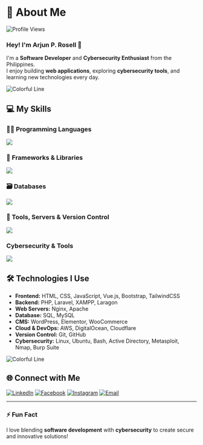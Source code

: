 # 💫 About Me
![Profile Views](https://komarev.com/ghpvc/?username=arjunrosell&color=brightgreen&style=flat-square)

### Hey! I'm Arjun P. Rosell 👋

I'm a **Software Developer** and **Cybersecurity Enthusiast** from the Philippines.  
I enjoy building **web applications**, exploring **cybersecurity tools**, and learning new technologies every day.

![Colorful Line](https://raw.githubusercontent.com/HighAmbition211/HighAmbition211/auxiliary/others/colorful_line.gif)

## 💻 My Skills

### 👨‍💻 Programming Languages
<img src="https://skillicons.dev/icons?i=html,css,js,php,java,c" />

### 🚀 Frameworks & Libraries
<img src="https://skillicons.dev/icons?i=laravel,vue,bootstrap,tailwind,vite" />

### 🗃️ Databases
<img src="https://skillicons.dev/icons?i=mysql,sqllite" />

### 🔧 Tools, Servers & Version Control
<img src="https://skillicons.dev/icons?i=windows,ubuntu,vscode,sublime,git,github,figma,cloudflare,nginx,apache,digitalocean,aws" />  

### Cybersecurity & Tools
<img src="https://skillicons.dev/icons?i=linux,kali,ubuntu,powershell" />

## 🛠️ Technologies I Use
- **Frontend:** HTML, CSS, JavaScript, Vue.js, Bootstrap, TailwindCSS  
- **Backend:** PHP, Laravel, XAMPP, Laragon  
- **Web Servers:** Nginx, Apache  
- **Database:** SQL, MySQL  
- **CMS:** WordPress, Elementor, WooCommerce  
- **Cloud & DevOps:** AWS, DigitalOcean, Cloudflare  
- **Version Control:** Git, GitHub  
- **Cybersecurity:** Linux, Ubuntu, Bash, Active Directory, Metasploit, Nmap, Burp Suite  

![Colorful Line](https://raw.githubusercontent.com/HighAmbition211/HighAmbition211/auxiliary/others/colorful_line.gif)

## 🌐 Connect with Me
[![LinkedIn](https://img.shields.io/badge/-LinkedIn-blue?style=flat&logo=linkedin&logoColor=white)](https://www.linkedin.com/in/rosellarjunp/)
[![Facebook](https://img.shields.io/badge/-Facebook-1877F2?style=flat&logo=facebook&logoColor=white)](https://facebook.com/rosellarjunp)
[![Instagram](https://img.shields.io/badge/-Instagram-E4405F?style=flat&logo=instagram&logoColor=white)](https://www.instagram.com/rosellarjun.p/)
[![Email](https://img.shields.io/badge/-Email-D14836?style=flat&logo=gmail&logoColor=white)](mailto:rosellarjun@gmail.com)

---

### ⚡ Fun Fact
I love blending **software development** with **cybersecurity** to create secure and innovative solutions!
